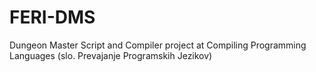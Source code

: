 # FERI-DMS
Dungeon Master Script and Compiler project at Compiling Programming Languages (slo. Prevajanje Programskih Jezikov)
